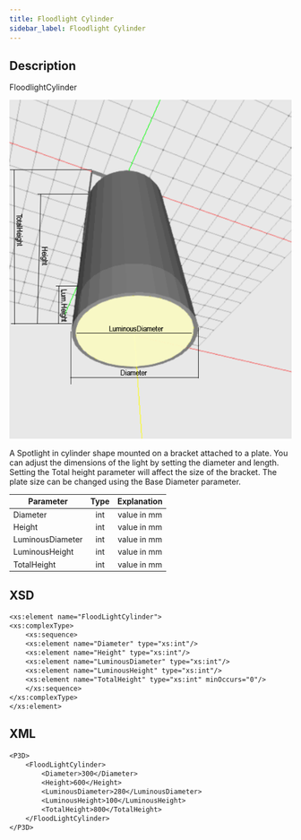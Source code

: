 ```yaml
---
title: Floodlight Cylinder
sidebar_label: Floodlight Cylinder
---
```


## Description

FloodlightCylinder 

![Floodlight Cylinder](./doc_images/FloodlightCylinder.PNG) 

A Spotlight in cylinder shape mounted on a bracket attached to a plate. You can adjust the dimensions of the light by setting the diameter and length. Setting the Total height parameter will affect the size of the bracket. The plate size can be changed using the Base Diameter parameter.

| Parameter| Type | Explanation |
|----------|:--:|:-:|
| Diameter | int |  value in mm  |
| Height | int |value in mm|
| LuminousDiameter | int | value in mm |
| LuminousHeight | int |  value in mm |
| TotalHeight | int | value in mm |

## XSD

	<xs:element name="FloodLightCylinder">
	<xs:complexType>
		<xs:sequence>
		<xs:element name="Diameter" type="xs:int"/>
		<xs:element name="Height" type="xs:int"/>
		<xs:element name="LuminousDiameter" type="xs:int"/>
		<xs:element name="LuminousHeight" type="xs:int"/>
		<xs:element name="TotalHeight" type="xs:int" minOccurs="0"/>
		</xs:sequence>
	</xs:complexType>
	</xs:element> 

## XML

	<P3D>
		<FloodLightCylinder>
			<Diameter>300</Diameter>
			<Height>600</Height>
			<LuminousDiameter>280</LuminousDiameter>
			<LuminousHeight>100</LuminousHeight>
			<TotalHeight>800</TotalHeight>
		</FloodLightCylinder>
	</P3D>